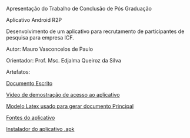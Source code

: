Apresentação do Trabalho de Conclusão de Pós Graduação 

Aplicativo Android R2P

Desenvolvimento de um aplicativo para recrutamento de participantes de pesquisa para empresa ICF.

Autor: Mauro Vasconcelos de Paulo

Orientador: Prof. Msc. Edjalma Queiroz da Silva

Artefatos:


<a href="https://github.com/maurosvasconcelos/Projeto-R2P/blob/master/documentoPrincipal.pdf">Documento Escrito</a>

<a href="https://github.com/maurosvasconcelos/Projeto-R2P/blob/master/video/demostracao.mp4">Video de demostração de acesso ao aplicativo</a>

<a href="https://github.com/maurosvasconcelos/Projeto-R2P/tree/master/tccPosMobile_Mauro">Modelo Latex usado para gerar documento Principal</a>

<a href="https://github.com/maurosvasconcelos/Projeto-R2P/blob/master/FontesApp/wsRest">Fontes do aplicativo</a>

<a href="https://github.com/maurosvasconcelos/Projeto-R2P/blob/master/FontesApp/intalador apk do app">Instalador do aplicativo .apk</a>
